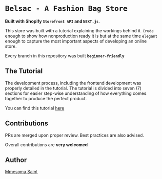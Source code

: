 # `Belsac - A Fashion Bag Store`
**Built with Shopify `Storefront API` and `NEXT.js`**.

This store was built with a tutorial explaining the workings behind it. `Crude` enough to show how nonproduction ready it is but at the same time `elegant` enough to capture the most important aspects of developing an online store.

Every branch in this repository was built **`beginner-friendly`**

## The Tutorial
The development process, including the frontend development was properly detailed in the tutorial. The tutorial is divided into seven (7) sections for easier step-wise understanding of how everything comes together to produce the perfect product.

You can find this tutorial [here](https://cyberoracle.hashnode.dev/)

## Contributions
PRs are merged upon proper review. Best practices are also advised. 

Overall contributions are **very welcomed**

## Author
[Mmesoma Saint](https://github.com/mmesomasaint/)
